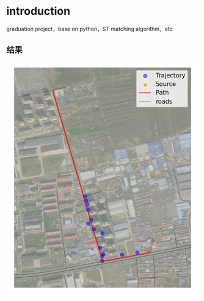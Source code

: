 # introduction
graduation project，base on python，ST matching algorithm，etc

## 结果
![](main/docs/picture/1.png)
